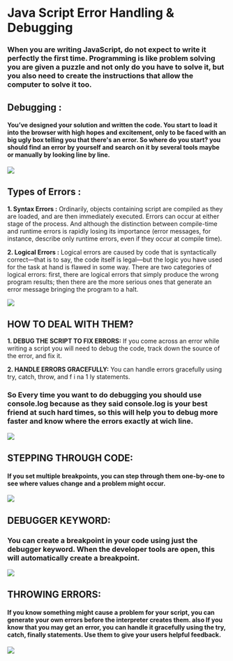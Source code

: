 # Java Script Error Handling & Debugging

### When you are writing JavaScript, do not expect to write it perfectly the first time. Programming is like problem solving you are given a puzzle and not only do you have to solve it, but you also need to create the instructions that allow the computer to solve it too. 

## Debugging :

#### You’ve designed your solution and written the code. You start to load it into the browser with high hopes and excitement, only to be faced with an big ugly box telling you that there's an error. So where do you start?  you should find an error by yourself and search on it by several tools maybe or manually by looking line by line.

![](https://cdn.educba.com/academy/wp-content/uploads/2019/09/What-is-Debugging.png)

## Types of Errors : 

**1. Syntax Errors :** Ordinarily, objects containing script are compiled as they are loaded, and are then immediately executed. Errors can occur at either stage of the process. And although the distinction between compile-time and runtime errors is rapidly losing its importance (error messages, for instance, describe only runtime errors, even if they occur at compile time).

**2. Logical Errors :** Logical errors are caused by code that is syntactically correct—that is to say, the code itself is legal—but the logic you have used for the task at hand is flawed in some way. There are two categories of logical errors: first, there are logical errors that simply produce the wrong program results; then there are the more serious ones that generate an error message bringing the program to a halt.

![](https://static.javatpoint.com/cpages/images/programming-errors-in-c.png)


## HOW TO DEAL WITH THEM?

**1. DEBUG THE SCRIPT TO FIX ERRORS:** If you come across an error while writing a script you will need to debug the code, track down the source of the error, and fix it.

**2. HANDLE ERRORS GRACEFULLY:** You can handle errors gracefully using try, catch,
throw, and f i na 1 ly statements.

### So Every time you want to do debugging you should use console.log because as they said console.log is your best friend at such hard times, so this will help you to debug more faster and know where the errors exactly at wich line. 

![](https://i.imgur.com/XLOrFqk.gif)

## STEPPING THROUGH CODE:

#### If you set multiple breakpoints, you can step through them one-by-one to see where values change and a problem might occur. 

![](https://developer.mozilla.org/en-US/docs/Tools/Debugger/How_to/Step_through_code/breakpoint_toolbar.png)


## DEBUGGER KEYWORD:

### You can create a breakpoint in your code using just the debugger keyword. When the developer tools are open, this will automatically create a breakpoint.

![](https://i.ytimg.com/vi/fs8PwQAx_Tw/maxresdefault.jpg)


## THROWING ERRORS:

#### If you know something might cause a problem for your script, you can generate your own errors before the interpreter creates them. also If you know that you may get an error, you can handle it gracefully using the try, catch, finally statements. Use them to give your users helpful feedback.

![](https://d2h0cx97tjks2p.cloudfront.net/blogs/wp-content/uploads/sites/2/2019/08/JavaScript-Errors.jpg)